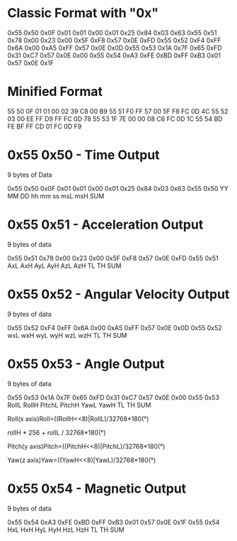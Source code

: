 # Classic Format with "0x"

0x55 0x50 0x0F 0x01 0x01 0x00 0x01 0x25 0x84 0x03 0x63 0x55 0x51 0x78 0x00 0x23 0x00 0x5F 0xF8 0x57 0x0E 0xFD 0x55 0x52 0xF4 0xFF 0x6A 0x00 0xA5 0xFF 0x57 0x0E 0x0D 0x55 0x53 0x1A 0x7F 0x65 0xFD 0x31 0xC7 0x57 0x0E 0x00 0x55 0x54 0xA3 0xFE 0xBD 0xFF 0xB3 0x01 0x57 0x0E 0x1F

# Minified Format

55 50 0F 01 01 00 02 39 C8 00 B9 55 51 F0 FF 57 00 5F F8 FC 0D 4C 55 52 03 00 EE FF D9 FF FC 0D 78 55 53 1F 7E 00 00 08 C6 FC 0D 1C 55 54 BD FE BF FF CD 01 FC 0D F9

# 0x55 0x50 - Time Output
9 bytes of Data

0x55 0x50 0x0F 0x01 0x01 0x00 0x01 0x25 0x84 0x03 0x63
0x55 0x50   YY   MM   DD   hh   mm   ss  msL  msH  SUM


# 0x55 0x51 - Acceleration Output
9 bytes of data

0x55 0x51 0x78 0x00 0x23 0x00 0x5F 0xF8 0x57 0x0E 0xFD
0x55 0x51  AxL  AxH  AyL  AyH  AzL  AzH   TL   TH  SUM


# 0x55 0x52 - Angular Velocity Output
9 bytes of data

0x55 0x52 0xF4 0xFF 0x6A 0x00 0xA5 0xFF 0x57 0x0E 0x0D
0x55 0x52  wxL  wxH  wyL  wyH  wzL  wzH   TL   TH  SUM


# 0x55 0x53 - Angle Output
9 bytes of data

0x55 0x53 0x1A  0x7F  0x65   0xFD   0x31 0xC7 0x57 0x0E 0x00
0x55 0x53 RollL RollH PitchL PitchH YawL YawH   TL   TH SUM

Roll(x axis)Roll=((RollH<<8)|RollL)/32768*180(°)

rollH * 256 + rollL / 32768*180(°)

Pitch(y axis)Pitch=((PitchH<<8)|PitchL)/32768*180(°)

Yaw(z axis)Yaw=((YawH<<8)|YawL)/32768*180(°)


# 0x55 0x54 - Magnetic Output
9 bytes of data

0x55 0x54 0xA3 0xFE 0xBD 0xFF 0xB3 0x01 0x57 0x0E 0x1F
0x55 0x54  HxL  HxH  HyL  HyH  HzL  HzH   TL   TH  SUM
